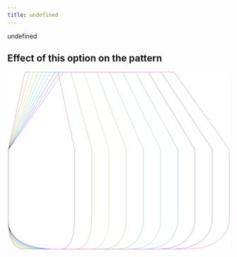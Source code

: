 ```yaml
---
title: undefined
---
```


undefined


## Effect of this option on the pattern
![This image shows the effect of this option by superimposing several variants that have a different value for this option](lucy_width_sample.svg "Effect of this option on the pattern")